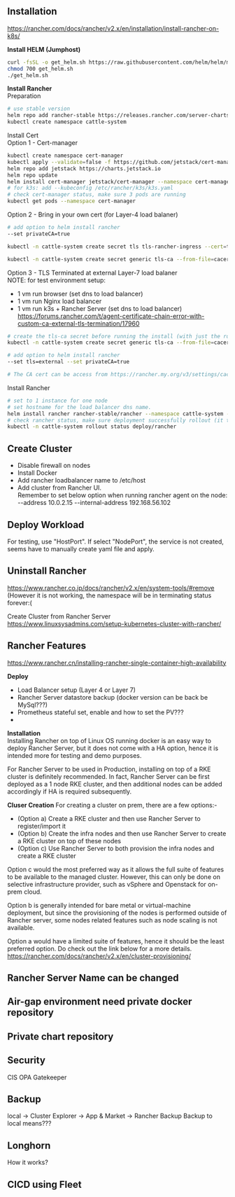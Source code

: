 ## Installation
https://rancher.com/docs/rancher/v2.x/en/installation/install-rancher-on-k8s/

**Install HELM (Jumphost)**  
```sh 
curl -fsSL -o get_helm.sh https://raw.githubusercontent.com/helm/helm/master/scripts/get-helm-3  
chmod 700 get_helm.sh  
./get_helm.sh  
```
**Install Rancher**  
Preparation
```sh
# use stable version
helm repo add rancher-stable https://releases.rancher.com/server-charts/stable
kubectl create namespace cattle-system  
```
Install Cert  
Option 1 - Cert-manager
``` sh
kubectl create namespace cert-manager  
kubectl apply --validate=false -f https://github.com/jetstack/cert-manager/releases/download/v1.0.4/cert-manager.crds.yaml  
helm repo add jetstack https://charts.jetstack.io  
helm repo update  
helm install cert-manager jetstack/cert-manager --namespace cert-manager --version v1.0.4 
# for k3s: add --kubeconfig /etc/rancher/k3s/k3s.yaml 
# check cert-manager status, make sure 3 pods are running  
kubectl get pods --namespace cert-manager
```
Option 2 - Bring in your own cert (for Layer-4 load balaner)
``` sh
# add option to helm install rancher
--set privateCA=true

kubectl -n cattle-system create secret tls tls-rancher-ingress --cert=tls.crt --key=tls.key

kubectl -n cattle-system create secret generic tls-ca --from-file=cacerts.pem
```
Option 3 - TLS Terminated at external Layer-7 load balaner  
NOTE: for test environment setup:  
- 1 vm run browser (set dns to load balancer)
- 1 vm run Nginx load balancer
- 1 vm run k3s + Rancher Server (set dns to load balancer)
https://forums.rancher.com/t/agent-certificate-chain-error-with-custom-ca-external-tls-termination/17960
``` sh
# create the tls-ca secret before running the install (with just the root CA cert, cert must contain SAN)
kubectl -n cattle-system create secret generic tls-ca --from-file=cacerts.pem

# add option to helm install rancher
--set tls=external --set privateCA=true

# The CA cert can be access from https://rancher.my.org/v3/settings/cacerts
```
Install Rancher
``` sh
# set to 1 instance for one node  
# set hostname for the load balancer dns name.  
helm install rancher rancher-stable/rancher --namespace cattle-system --set hostname=rancher.my.org --set replicas=1 (...other settings???)
# check rancher status, make sure deployment successfully rollout (it takes time, wait for a few minutes)  
kubectl -n cattle-system rollout status deploy/rancher
```
## Create Cluster
- Disable firewall on nodes
- Install Docker
- Add rancher loadbalancer name to /etc/host
- Add cluster from Rancher UI.  
  Remember to set below option when running rancher agent on the node:  
 --address 10.0.2.15 --internal-address 192.168.56.102

## Deploy Workload  
For testing, use "HostPort". If select "NodePort", the service is not created, seems have to manually create yaml file and apply.

## Uninstall Rancher
https://www.rancher.co.jp/docs/rancher/v2.x/en/system-tools/#remove
(However it is not working, the namespace will be in terminating status forever:(

Create Cluster from Rancher Server
https://www.linuxsysadmins.com/setup-kubernetes-cluster-with-rancher/

## Rancher Features
https://www.rancher.cn/installing-rancher-single-container-high-availability

**Deploy**  
- Load Balancer setup (Layer 4 or Layer 7)
- Rancher Server datastore backup (docker version can be back be MySql???)
- Prometheus stateful set, enable and how to set the PV???
- 

**Installation**  
Installing Rancher on top of Linux OS running docker is an easy way to deploy Rancher Server, but it does not come with a HA option, hence it is intended more for testing and demo purposes.   

For Rancher Server to be used in Production, installing on top of a RKE cluster is definitely recommended. In fact, Rancher Server can be first deployed as a 1 node RKE cluster, and then additional nodes can be added accordingly if HA is required subsequently.

**Cluser Creation**
For creating a cluster on prem, there are a few options:-  
- (Option a) Create a RKE cluster and then use Rancher Server to register/import it  
- (Option b) Create the infra nodes and then use Rancher Server to create a RKE cluster on top of these nodes  
- (Option c) Use Rancher Server to both provision the infra nodes and create a RKE cluster  

Option c would the most preferred way as it allows the full suite of features to be available to the managed cluster. However, this can only be done on selective infrastructure provider, such as vSphere and Openstack for on-prem cloud.  

Option b is generally intended for bare metal or virtual-machine deployment, but since the provisioning of the nodes is performed outside of Rancher server, some nodes related features such as node scaling is not available.  

Option a would have a limited suite of features, hence it should be the least preferred option.
Do check out the link below for a more details.  
https://rancher.com/docs/rancher/v2.x/en/cluster-provisioning/

## Rancher Server Name can be changed

## Air-gap environment need private docker repository

## Private chart repository

## Security
CIS
OPA Gatekeeper

## Backup
local -> Cluster Explorer -> App & Market -> Rancher Backup
Backup to local means???

## Longhorn
How it works?

## CICD using Fleet
